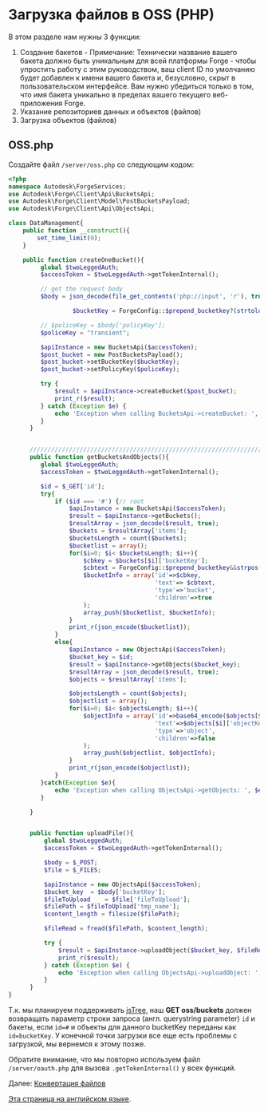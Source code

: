 # Загрузка файлов в OSS (PHP)

В этом разделе нам нужны 3 функции:

1. Создание бакетов - Примечание: Технически название вашего бакета должно быть уникальным для всей платформы Forge - чтобы упростить работу с этим руководством, ваш client ID по умолчанию будет добавлен к имени вашего бакета и, безусловно, скрыт в пользовательском интерфейсе. Вам нужно убедиться только в том, что имя бакета уникально в пределах вашего текущего веб-приложения Forge.
2. Указание репозиториев данных и объектов (файлов)
3. Загрузка объектов (файлов)

## OSS.php

Создайте файл `/server/oss.php` со следующим кодом:

```php
<?php
namespace Autodesk\ForgeServices;
use Autodesk\Forge\Client\Api\BucketsApi;
use Autodesk\Forge\Client\Model\PostBucketsPayload;
use Autodesk\Forge\Client\Api\ObjectsApi;

class DataManagement{
    public function __construct(){
        set_time_limit(0);
    }

    public function createOneBucket(){
         global $twoLeggedAuth;
         $accessToken = $twoLeggedAuth->getTokenInternal();

         // get the request body
         $body = json_decode(file_get_contents('php://input', 'r'), true);

                  $bucketKey = ForgeConfig::$prepend_bucketkey?(strtolower(ForgeConfig::getForgeID()).'_'.$body['bucketKey']):$body['bucketKey']; //Prepend the client ID to the bucket key to avoid conflict with existing buckets

         // $policeKey = $body['policyKey'];
         $policeKey = "transient";

         $apiInstance = new BucketsApi($accessToken);
         $post_bucket = new PostBucketsPayload();
         $post_bucket->setBucketKey($bucketKey);
         $post_bucket->setPolicyKey($policeKey);

         try {
             $result = $apiInstance->createBucket($post_bucket);
             print_r($result);
         } catch (Exception $e) {
             echo 'Exception when calling BucketsApi->createBucket: ', $e->getMessage(), PHP_EOL;
         }
      }


      /////////////////////////////////////////////////////////////////////////
      public function getBucketsAndObjects(){
         global $twoLeggedAuth;
         $accessToken = $twoLeggedAuth->getTokenInternal();

         $id = $_GET['id'];
         try{
             if ($id === '#') {// root
                 $apiInstance = new BucketsApi($accessToken);
                 $result = $apiInstance->getBuckets();
                 $resultArray = json_decode($result, true);
                 $buckets = $resultArray['items'];
                 $bucketsLength = count($buckets);
                 $bucketlist = array();
                 for($i=0; $i< $bucketsLength; $i++){
                     $cbkey = $buckets[$i]['bucketKey'];
                     $cbtext = ForgeConfig::$prepend_bucketkey&&strpos($cbkey, strtolower(ForgeConfig::getForgeID())) === 0? end(explode('_', $cbkey)):$cbkey; //remove the client ID prefix from the displayed bucket key
                     $bucketInfo = array('id'=>$cbkey,
                                         'text'=> $cbtext,
                                         'type'=>'bucket',
                                         'children'=>true
                     );
                     array_push($bucketlist, $bucketInfo);
                 }
                 print_r(json_encode($bucketlist));
             }
             else{
                 $apiInstance = new ObjectsApi($accessToken);
                 $bucket_key = $id;
                 $result = $apiInstance->getObjects($bucket_key);
                 $resultArray = json_decode($result, true);
                 $objects = $resultArray['items'];

                 $objectsLength = count($objects);
                 $objectlist = array();
                 for($i=0; $i< $objectsLength; $i++){
                     $objectInfo = array('id'=>base64_encode($objects[$i]['objectId']),
                                         'text'=>$objects[$i]['objectKey'],
                                         'type'=>'object',
                                         'children'=>false
                     );
                     array_push($objectlist, $objectInfo);
                 }
                 print_r(json_encode($objectlist));
             }
         }catch(Exception $e){
             echo 'Exception when calling ObjectsApi->getObjects: ', $e->getMessage(), PHP_EOL;
         }

      }


      public function uploadFile(){
          global $twoLeggedAuth;
          $accessToken = $twoLeggedAuth->getTokenInternal();

          $body = $_POST;
          $file = $_FILES;

          $apiInstance = new ObjectsApi($accessToken);
          $bucket_key  = $body['bucketKey'];
          $fileToUpload    = $file['fileToUpload'];
          $filePath = $fileToUpload['tmp_name'];
          $content_length = filesize($filePath);

          $fileRead = fread($filePath, $content_length);

          try {
              $result = $apiInstance->uploadObject($bucket_key, $fileRead, $content_length, $filePath );
              print_r($result);
          } catch (Exception $e) {
              echo 'Exception when calling ObjectsApi->uploadObject: ', $e->getMessage(), PHP_EOL;
          }
      }
}
```

Т.к. мы планируем поддерживать [jsTree](https://www.jstree.com/), наш **GET oss/buckets** должен возвращать параметр строки запроса (англ. querystring parameter) `id` и бакеты, если `id=#` и объекты для данного bucketKey переданы как `id=bucketKey`. У конечной точки загрузки все еще есть проблемы с загрузкой, мы вернемся к этому позже. 

Обратите внимание, что мы повторно используем файл `/server/oauth.php` для вызова `.getTokenInternal()` у всех функций.

Далее: [Конвертация файлов](modelderivative/translate/)

[Эта страница на английском языке](https://learnforge.autodesk.io/#/datamanagement/oss/php).
